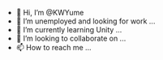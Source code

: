 - 👋 Hi, I’m @KWYume
- 👀 I’m unemployed and looking for work ...
- 🌱 I’m currently learning Unity ...
- 💞️ I’m looking to collaborate on ...
- 📫 How to reach me ...

<!---
KWYume/KWYume is a ✨ special ✨ repository because its `README.md` (this file) appears on your GitHub profile.
You can click the Preview link to take a look at your changes.
--->
